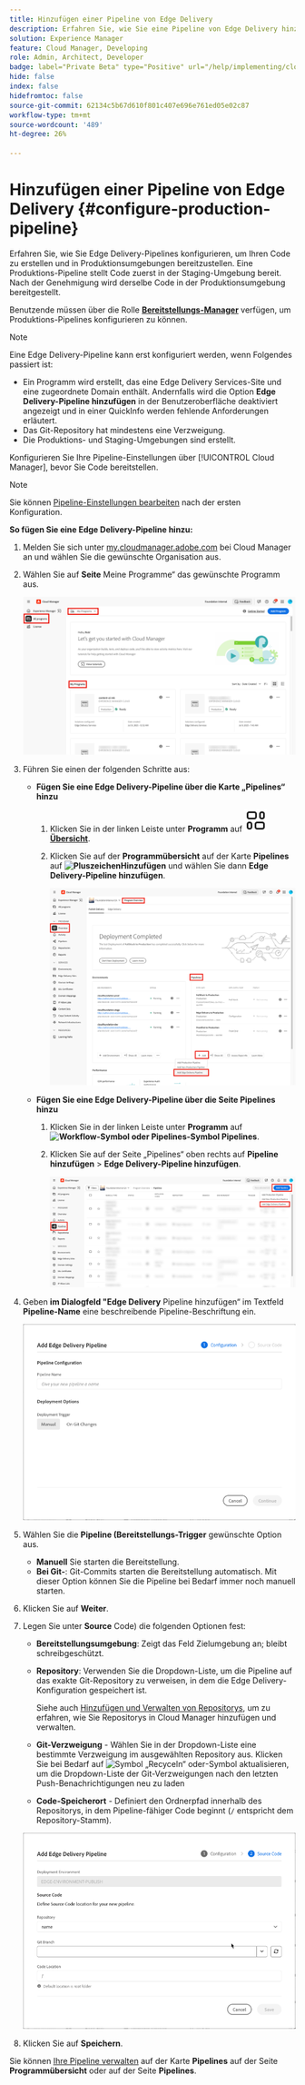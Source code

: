 ```yaml
---
title: Hinzufügen einer Pipeline von Edge Delivery
description: Erfahren Sie, wie Sie eine Pipeline von Edge Delivery hinzufügen, um Ihren Code zu erstellen und in Produktionsumgebungen bereitzustellen.
solution: Experience Manager
feature: Cloud Manager, Developing
role: Admin, Architect, Developer
badge: label="Private Beta" type="Positive" url="/help/implementing/cloud-manager/release-notes/current.md#gitlab-bitbucket"
hide: false
index: false
hidefromtoc: false
source-git-commit: 62134c5b67d610f801c407e696e761ed05e02c87
workflow-type: tm+mt
source-wordcount: '489'
ht-degree: 26%

---
```



# Hinzufügen einer Pipeline von Edge Delivery {#configure-production-pipeline}

Erfahren Sie, wie Sie Edge Delivery-Pipelines konfigurieren, um Ihren Code zu erstellen und in Produktionsumgebungen bereitzustellen. Eine Produktions-Pipeline stellt Code zuerst in der Staging-Umgebung bereit. Nach der Genehmigung wird derselbe Code in der Produktionsumgebung bereitgestellt.

Benutzende müssen über die Rolle **[Bereitstellungs-Manager](/help/onboarding/cloud-manager-introduction.md#role-based-permissions)** verfügen, um Produktions-Pipelines konfigurieren zu können.

>[!NOTE]
>
>Eine Edge Delivery-Pipeline kann erst konfiguriert werden, wenn Folgendes passiert ist:
>
>* Ein Programm wird erstellt, das eine Edge Delivery Services-Site und eine zugeordnete Domain enthält. Andernfalls wird die Option **Edge Delivery-Pipeline hinzufügen** in der Benutzeroberfläche deaktiviert angezeigt und in einer QuickInfo werden fehlende Anforderungen erläutert.
>* Das Git-Repository hat mindestens eine Verzweigung.
>* Die Produktions- und Staging-Umgebungen sind erstellt.

<!-- CMGR‑69680 -->


Konfigurieren Sie Ihre Pipeline-Einstellungen über [!UICONTROL Cloud Manager], bevor Sie Code bereitstellen.

>[!NOTE]
>
>Sie können [Pipeline-Einstellungen bearbeiten](managing-pipelines.md) nach der ersten Konfiguration.

**So fügen Sie eine Edge Delivery-Pipeline hinzu:**

1. Melden Sie sich unter [my.cloudmanager.adobe.com](https://my.cloudmanager.adobe.com/) bei Cloud Manager an und wählen Sie die gewünschte Organisation aus.

1. Wählen Sie auf **Seite** Meine Programme“ das gewünschte Programm aus.

   ![Meine Programmseite in Cloud Manager](/help/implementing/cloud-manager/configuring-pipelines/assets/my-programs.png)

1. Führen Sie einen der folgenden Schritte aus:

   * **Fügen Sie eine Edge Delivery-Pipeline über die Karte „Pipelines“ hinzu**

      1. Klicken Sie in der linken Leiste unter **Programm** auf **![Übersichtssymbol](/help/implementing/cloud-manager/configuring-pipelines/assets/overview.svg) [Übersicht](/help/implementing/cloud-manager/navigation.md#my-programs)**.
      1. Klicken Sie auf der **Programmübersicht** auf der Karte **Pipelines** auf **![Pluszeichen](https://spectrum.adobe.com/static/icons/workflow_18/Smock_Add_18_N.svg)Hinzufügen** und wählen Sie dann **Edge Delivery-Pipeline hinzufügen**.

         ![Die Karte Pipelines auf der Seite Programmübersicht](/help/implementing/cloud-manager/configuring-pipelines/assets/pipelinescard-add-ed-pipeline.png)

   * **Fügen Sie eine Edge Delivery-Pipeline über die Seite Pipelines hinzu**

      1. Klicken Sie in der linken Leiste unter **Programm** auf **![Workflow-Symbol oder Pipelines-Symbol](https://spectrum.adobe.com/static/icons/workflow_18/Smock_Workflow_18_N.svg) Pipelines**.
      1. Klicken Sie auf der Seite „Pipelines“ oben rechts auf **Pipeline hinzufügen** > **Edge Delivery-Pipeline hinzufügen**.

         ![Die Seite „Pipelines“ mit der Schaltfläche „Pipeline hinzufügen“](/help/implementing/cloud-manager/configuring-pipelines/assets/pipelinespage-add-ed-pipeline.png)

1. Geben **im Dialogfeld &quot;Edge Delivery** Pipeline hinzufügen“ im Textfeld **Pipeline-Name** eine beschreibende Pipeline-Beschriftung ein.

   ![Dialogfeld &quot;Edge Delivery-Pipeline hinzufügen“](/help/implementing/cloud-manager/configuring-pipelines/assets/add-edge-delivery-pipeline-configuration.png)

1. Wählen Sie die **Pipeline (Bereitstellungs-Trigger** gewünschte Option aus.

   * **Manuell** Sie starten die Bereitstellung.
   * **Bei Git-**: Git-Commits starten die Bereitstellung automatisch. Mit dieser Option können Sie die Pipeline bei Bedarf immer noch manuell starten.

1. Klicken Sie auf **Weiter**.

1. Legen Sie unter **Source** Code) die folgenden Optionen fest:

   * **Bereitstellungsumgebung**: Zeigt das Feld Zielumgebung an; bleibt schreibgeschützt.

   * **Repository**: Verwenden Sie die Dropdown-Liste, um die Pipeline auf das exakte Git-Repository zu verweisen, in dem die Edge Delivery-Konfiguration gespeichert ist.

     Siehe auch [Hinzufügen und Verwalten von Repositorys](/help/implementing/cloud-manager/managing-code/managing-repositories.md), um zu erfahren, wie Sie Repositorys in Cloud Manager hinzufügen und verwalten.

   * **Git-Verzweigung** - Wählen Sie in der Dropdown-Liste eine bestimmte Verzweigung im ausgewählten Repository aus. Klicken Sie bei Bedarf auf ![Symbol „Recyceln“ oder ](https://spectrum.adobe.com/static/icons/workflow_18/Smock_Refresh_18_N.svg)-Symbol aktualisieren, um die Dropdown-Liste der Git-Verzweigungen nach den letzten Push-Benachrichtigungen neu zu laden
   * **Code-Speicherort** - Definiert den Ordnerpfad innerhalb des Repositorys, in dem Pipeline-fähiger Code beginnt (`/` entspricht dem Repository-Stamm).

   ![Konfigurations-Pipeline](/help/implementing/cloud-manager/configuring-pipelines/assets/add-edge-delivery-pipeline-sourcecode.png)

1. Klicken Sie auf **Speichern**.

Sie können [Ihre Pipeline verwalten](managing-pipelines.md) auf der Karte **Pipelines** auf der Seite **Programmübersicht** oder auf der Seite **Pipelines**.

